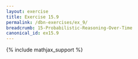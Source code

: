 ```yaml
---
layout: exercise
title: Exercise 15.9
permalink: /dbn-exercises/ex_9/
breadcrumb: 15-Probabilistic-Reasoning-Over-Time
canonical_id: ex15.9
---
```


{% include mathjax_support %}
